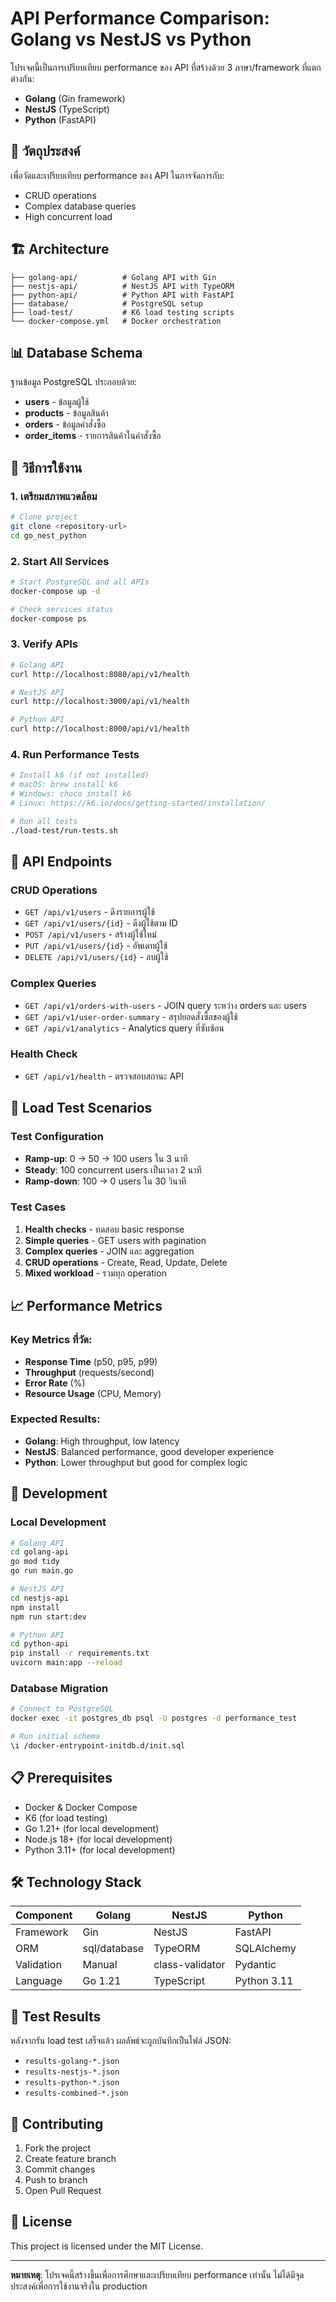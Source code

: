 # API Performance Comparison: Golang vs NestJS vs Python

โปรเจคนี้เป็นการเปรียบเทียบ performance ของ API ที่สร้างด้วย 3 ภาษา/framework ที่แตกต่างกัน:

- **Golang** (Gin framework)
- **NestJS** (TypeScript)
- **Python** (FastAPI)

## 🎯 วัตถุประสงค์

เพื่อวัดและเปรียบเทียบ performance ของ API ในการจัดการกับ:
- CRUD operations
- Complex database queries
- High concurrent load

## 🏗️ Architecture

```
├── golang-api/          # Golang API with Gin
├── nestjs-api/          # NestJS API with TypeORM
├── python-api/          # Python API with FastAPI
├── database/            # PostgreSQL setup
├── load-test/           # K6 load testing scripts
└── docker-compose.yml   # Docker orchestration
```

## 📊 Database Schema

ฐานข้อมูล PostgreSQL ประกอบด้วย:
- **users** - ข้อมูลผู้ใช้
- **products** - ข้อมูลสินค้า  
- **orders** - ข้อมูลคำสั่งซื้อ
- **order_items** - รายการสินค้าในคำสั่งซื้อ

## 🚀 วิธีการใช้งาน

### 1. เตรียมสภาพแวดล้อม

```bash
# Clone project
git clone <repository-url>
cd go_nest_python
```

### 2. Start All Services

```bash
# Start PostgreSQL and all APIs
docker-compose up -d

# Check services status
docker-compose ps
```

### 3. Verify APIs

```bash
# Golang API
curl http://localhost:8080/api/v1/health

# NestJS API  
curl http://localhost:3000/api/v1/health

# Python API
curl http://localhost:8000/api/v1/health
```

### 4. Run Performance Tests

```bash
# Install k6 (if not installed)
# macOS: brew install k6
# Windows: choco install k6
# Linux: https://k6.io/docs/getting-started/installation/

# Run all tests
./load-test/run-tests.sh
```

## 📡 API Endpoints

### CRUD Operations
- `GET /api/v1/users` - ดึงรายการผู้ใช้
- `GET /api/v1/users/{id}` - ดึงผู้ใช้ตาม ID
- `POST /api/v1/users` - สร้างผู้ใช้ใหม่
- `PUT /api/v1/users/{id}` - อัพเดทผู้ใช้
- `DELETE /api/v1/users/{id}` - ลบผู้ใช้

### Complex Queries
- `GET /api/v1/orders-with-users` - JOIN query ระหว่าง orders และ users
- `GET /api/v1/user-order-summary` - สรุปยอดสั่งซื้อของผู้ใช้
- `GET /api/v1/analytics` - Analytics query ที่ซับซ้อน

### Health Check
- `GET /api/v1/health` - ตรวจสอบสถานะ API

## 🧪 Load Test Scenarios

### Test Configuration
- **Ramp-up**: 0 → 50 → 100 users ใน 3 นาที
- **Steady**: 100 concurrent users เป็นเวลา 2 นาที  
- **Ramp-down**: 100 → 0 users ใน 30 วินาที

### Test Cases
1. **Health checks** - ทดสอบ basic response
2. **Simple queries** - GET users with pagination
3. **Complex queries** - JOIN และ aggregation
4. **CRUD operations** - Create, Read, Update, Delete
5. **Mixed workload** - รวมทุก operation

## 📈 Performance Metrics

### Key Metrics ที่วัด:
- **Response Time** (p50, p95, p99)
- **Throughput** (requests/second)
- **Error Rate** (%)
- **Resource Usage** (CPU, Memory)

### Expected Results:
- **Golang**: High throughput, low latency
- **NestJS**: Balanced performance, good developer experience
- **Python**: Lower throughput but good for complex logic

## 🔧 Development

### Local Development

```bash
# Golang API
cd golang-api
go mod tidy
go run main.go

# NestJS API
cd nestjs-api
npm install
npm run start:dev

# Python API
cd python-api
pip install -r requirements.txt
uvicorn main:app --reload
```

### Database Migration

```bash
# Connect to PostgreSQL
docker exec -it postgres_db psql -U postgres -d performance_test

# Run initial schema
\i /docker-entrypoint-initdb.d/init.sql
```

## 📋 Prerequisites

- Docker & Docker Compose
- K6 (for load testing)
- Go 1.21+ (for local development)
- Node.js 18+ (for local development)  
- Python 3.11+ (for local development)

## 🛠️ Technology Stack

| Component | Golang | NestJS | Python |
|-----------|--------|--------|--------|
| Framework | Gin | NestJS | FastAPI |
| ORM | sql/database | TypeORM | SQLAlchemy |
| Validation | Manual | class-validator | Pydantic |
| Language | Go 1.21 | TypeScript | Python 3.11 |

## 📝 Test Results

หลังจากรัน load test เสร็จแล้ว ผลลัพธ์จะถูกบันทึกเป็นไฟล์ JSON:
- `results-golang-*.json`
- `results-nestjs-*.json`  
- `results-python-*.json`
- `results-combined-*.json`

## 🤝 Contributing

1. Fork the project
2. Create feature branch
3. Commit changes
4. Push to branch
5. Open Pull Request

## 📄 License

This project is licensed under the MIT License.

---

**หมายเหตุ**: โปรเจคนี้สร้างขึ้นเพื่อการศึกษาและเปรียบเทียบ performance เท่านั้น ไม่ได้มีจุดประสงค์เพื่อการใช้งานจริงใน production 